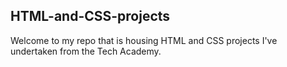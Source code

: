 ## HTML-and-CSS-projects
Welcome to my repo that is housing HTML and CSS projects I've undertaken from the Tech Academy.
